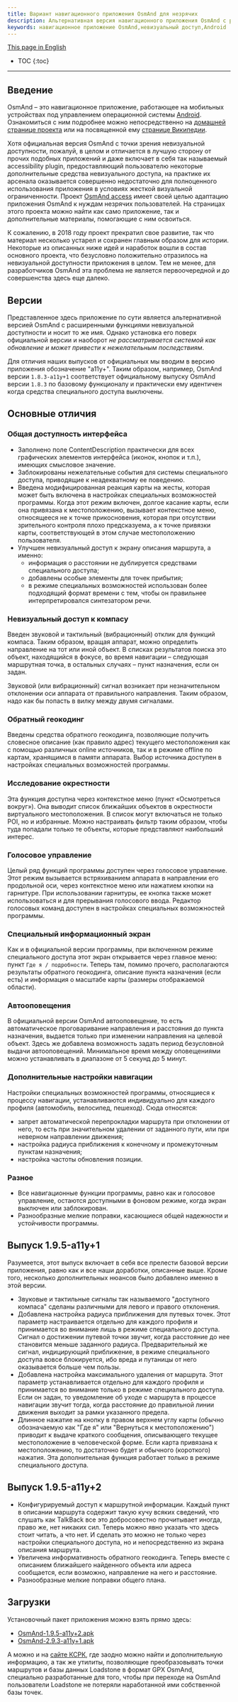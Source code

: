 ```yaml
---
title: Вариант навигационного приложения OsmAnd для незрячих
description: Альтернативная версия навигационного приложения OsmAnd с расширенными функциями невизуального доступа.
keywords: навигационное приложение OsmAnd,невизуальный доступ,Android
---
```


[This page in English](index.md)

* TOC
{:toc}

----

## Введение

OsmAnd – это навигационное приложение, работающее на мобильных
устройствах под управлением операционной системы
[Android](http://www.android.com/).
Ознакомиться с ним подробнее можно непосредственно на
[домашней странице проекта](http://osmand.net/)
или на посвященной ему
[странице Википедии](http://ru.wikipedia.org/wiki/OsmAnd).

Хотя официальная версия OsmAnd с точки зрения невизуальной
доступности, пожалуй, в целом и отличается в лучшую сторону от прочих
подобных приложений и даже включает в себя так называемый
accessibility plugin, предоставляющий пользователю некоторые
дополнительные средства невизуального доступа, на практике их арсенала
оказывается совершенно недостаточно для полноценного использования
приложения в условиях жесткой визуальной ограниченности. Проект
[OsmAnd access](http://www.ksrk-edu.ru/osmand/osmand.php)
имеет своей целью адаптацию приложения OsmAnd к нуждам незрячих
пользователей. На страницах этого проекта можно найти как само
приложение, так и дополнительные материалы, помогающие с ним освоиться.

К сожалению, в 2018 году проект прекратил свое развитие, так что
материал несколько устарел и сохранен главным образом для
истории. Некоторые из описанных ниже идей и наработок вошли в состав
основного проекта, что безусловно положительно отразилось на
невизуальной доступности приложения в целом. Тем не менее, для
разработчиков OsmAnd эта проблема не является первоочередной и до
совершенства здесь еще далеко.


## Версии

Представленное здесь приложение по сути является альтернативной
версией OsmAnd с расширенными функциями невизуальной доступности и
носит то же имя. Однако установка его поверх официальной версии и
наоборот _не рассматривается системой как обновление и может привести к
нежелательным последствиям_.

Для отличия наших выпусков от официальных мы вводим в версию
приложения обозначение "a11y+". Таким образом, например, OsmAnd версии
`1.8.3-a11y+1` соответствует официальному выпуску OsmAnd версии `1.8.3` по
базовому функционалу и практически ему идентичен когда средства
специального доступа выключены.


## Основные отличия

### Общая доступность интерфейса

- Заполнено поле ContentDescription практически для всех графических
  элементов интерфейса (иконок, кнопок и т.п.), имеющих смысловое
  значение.
- Заблокированы нежелательные события для системы специального
  доступа, приводящие к неадекватному ее поведению.
- Введена модифицированная реакция карты на жесты, которая может быть
  включена в настройках специальных возможностей программы. Когда
  этот режим включен, долгое касание карты, если она привязана к
  местоположению, вызывает контекстное меню, относящееся не к точке
  прикосновения, которая при отсутствии зрительного контроля плохо
  предсказуема, а к точке привязки карты, соответствующей
  в этом случае местоположению пользователя.
- Улучшен невизуальный доступ к экрану описания маршрута, а именно:
  - информация о расстоянии не дублируется средствами специального
    доступа;
  - добавлены особые элементы для точек прибытия;
  - в режиме специальных возможностей использован более подходящий
    формат времени с тем, чтобы он правильнее интерпретировался
    синтезатором речи.


### Невизуальный доступ к компасу

Введен звуковой и тактильный (вибрационный) отклик для функций
компаса. Таким образом, вращая аппарат, можно определить направление
на тот или иной объект. В списках результатов поиска это объект,
находящийся в фокусе, во время навигации – следующая маршрутная точка,
в остальных случаях – пункт назначения, если он задан.

Звуковой (или вибрационный) сигнал возникает при незначительном
отклонении оси аппарата от правильного направления. Таким образом,
надо как бы попасть в вилку между двумя сигналами.


### Обратный геокодинг

Введены средства обратного геокодинга, позволяющие получить словесное
описание (как правило адрес) текущего местоположения как с помощью
различных online источников, так и в режиме offline по картам,
хранящимся в памяти аппарата. Выбор источника доступен в настройках
специальных возможностей программы.


### Исследование окрестности

Эта функция доступна через контекстное меню (пункт «Осмотреться
вокруг»). Она выводит список ближайших объектов в окрестности
виртуального местоположения. В список могут включаться не только POI,
но и избранные. Можно настраивать фильтр таким образом, чтобы туда
попадали только те объекты, которые представляют наибольший интерес.


### Голосовое управление

Целый ряд функций программы доступен через голосовое управление. Этот
режим вызывается встряхиванием аппарата в направлении его продольной
оси, через контекстное меню или нажатием кнопки на гарнитуре. При
использовании гарнитуры, ее кнопка также может использоваться и для
прерывания голосового ввода. Редактор голосовых команд доступен в
настройках специальных возможностей программы.


### Специальный информационный экран

Как и в официальной версии программы, при включенном режиме
специального доступа этот экран открывается через главное меню: пункт
`Где я / подробности`. Теперь там, помимо прочего, располагаются
результаты обратного геокодинга, описание пункта назначения (если
есть) и информация о масштабе карты (размеры отображаемой области).


### Автооповещения

В официальной версии OsmAnd автооповещение, то есть автоматическое
проговаривание направления и расстояния до пункта назначения, выдается
только при изменении направления на целевой объект. Здесь же добавлена
возможность задать период безусловной выдачи
автооповещений. Минимальное время между оповещениями можно
устанавливать в диапазоне от 5 секунд до 5 минут.


### Дополнительные настройки навигации

Настройки специальных возможностей программы, относящиеся к процессу
навигации, устанавливаются индивидуально для каждого профиля
(автомобиль, велосипед, пешеход). Сюда относятся:

- запрет автоматической перепрокладки маршрута при отклонении от
  него, то есть при значительном удалении от заданного пути, или при
  неверном направлении движения;
- настройка радиуса приближения к конечному и промежуточным пунктам
  назначения;
- настройка частоты обновления позиции.


### Разное

- Все навигационные функции программы, равно как и голосовое
  управление, остаются доступными в фоновом режиме, когда экран
  выключен или заблокирован.
- Разнообразные мелкие поправки, касающиеся общей надежности и
  устойчивости программы.


## Выпуск 1.9.5-a11y+1

Разумеется, этот выпуск включает в себя все прелести базовой версии
приложения, равно как и все наши доработки, описанные выше. Кроме
того, несколько дополнительных нюансов было добавлено именно в этой
версии.

- Звуковые и тактильные сигналы так называемого "доступного компаса"
  сделаны различными для левого и правого отклонения.
- Добавлена настройка радиуса приближения для путевых точек. Этот
  параметр настраивается отдельно для каждого профиля и принимается
  во внимание лишь в режиме специального доступа. Сигнал о достижении
  путевой точки звучит, когда расстояние до нее становится меньше
  заданного радиуса. Предварительный же сигнал, индицирующий
  приближение, в режиме специального доступа вовсе блокируется, ибо
  вреда и путаницы от него оказывается больше чем пользы.
- Добавлена настройка максимального удаления от маршрута. Этот
  параметр устанавливается отдельно для каждого профиля и принимается
  во внимание только в режиме специального доступа. Если он задан, то
  уведомление об уходе с маршрута в процессе навигации звучит тогда,
  когда расстояние до правильной линии движения выходит за рамки
  указанного предела.
- Длинное нажатие на кнопку в правом верхнем углу карты (обычно
  обозначаемую как "Где я" или "Вернуться к местоположению") приводит
  к выдаче краткого сообщения, описывающего текущее местоположение в
  человеческой форме. Если карта привязана к местоположению, то
  достаточно будет и обычного (короткого) нажатия. Эта дополнительная
  функция работает только в режиме специального доступа.


## Выпуск 1.9.5-a11y+2

- Конфигурируемый доступ к маршрутной информации. Каждый пункт в
  описании маршрута содержит такую кучу всяких сведений, что
  слушать как TalkBack все это добросовестно прочитывает иногда,
  право же, нет никаких сил. Теперь можно явно указать что здесь
  стоит читать, а что нет. И сделать это можно не только через
  настройки специального доступа, но и непосредственно из экрана
  описания маршрута.
- Увеличена информативность обратного геокодинга. Теперь вместе с
  описанием ближайшего найденного объекта или адреса сообщается, если
  возможно, направление на него и расстояние. 
- Разнообразные мелкие поправки общего плана.


## Загрузки

Установочный пакет приложения можно взять прямо здесь:

- [OsmAnd-1.9.5-a11y+2.apk](https://github.com/poretsky/poretsky.github.io/releases/download/android/OsmAnd-1.9.5-a11y+2.apk)
- [OsmAnd-2.9.3-a11y+1.apk](https://github.com/poretsky/poretsky.github.io/releases/download/android/OsmAnd-2.9.3-a11y+1.apk)

А можно и на
[сайте КСРК](http://ksrk-edu.ru/osmand/ru/),
где заодно можно найти и дополнительную информацию, а так же утилиты,
позволяющие преобразовывать точки маршрутов и базы данных Loadstone в
формат GPX OsmAnd, специально разработанные для того, чтобы при
переходе на OsmAnd пользователи Loadstone не потеряли наработанной ими
собственной базы точек.
